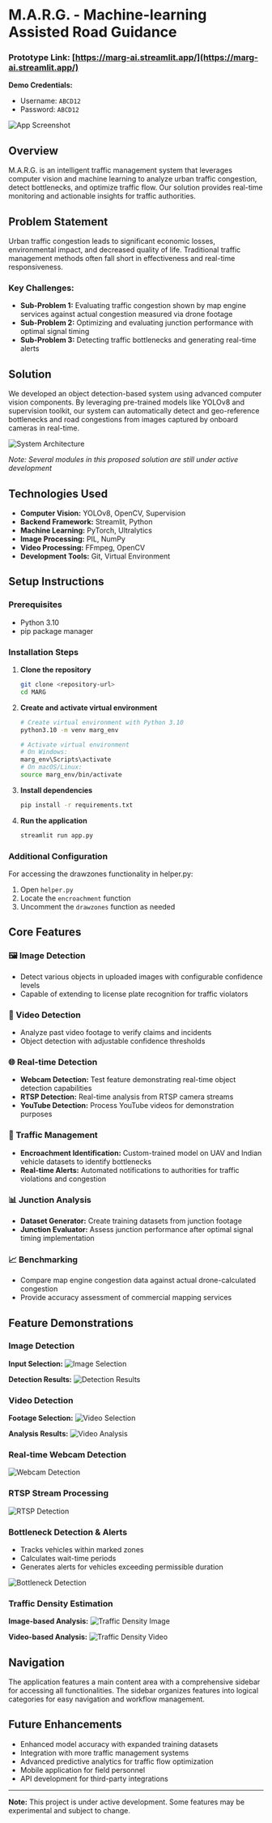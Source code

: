 # M.A.R.G. - Machine-learning Assisted Road Guidance

### Prototype Link: [https://marg-ai.streamlit.app/](https://marg-ai.streamlit.app/)
**Demo Credentials:**
- Username: `ABCD12`
- Password: `ABCD12`

![App Screenshot](assets/cover.png)

## Overview

M.A.R.G. is an intelligent traffic management system that leverages computer vision and machine learning to analyze urban traffic congestion, detect bottlenecks, and optimize traffic flow. Our solution provides real-time monitoring and actionable insights for traffic authorities.


## Problem Statement

Urban traffic congestion leads to significant economic losses, environmental impact, and decreased quality of life. Traditional traffic management methods often fall short in effectiveness and real-time responsiveness.

### Key Challenges:
- **Sub-Problem 1:** Evaluating traffic congestion shown by map engine services against actual congestion measured via drone footage
- **Sub-Problem 2:** Optimizing and evaluating junction performance with optimal signal timing
- **Sub-Problem 3:** Detecting traffic bottlenecks and generating real-time alerts

## Solution

We developed an object detection-based system using advanced computer vision components. By leveraging pre-trained models like YOLOv8 and supervision toolkit, our system can automatically detect and geo-reference bottlenecks and road congestions from images captured by onboard cameras in real-time.

![System Architecture](./assets/architecture.png)

*Note: Several modules in this proposed solution are still under active development*

## Technologies Used

- **Computer Vision:** YOLOv8, OpenCV, Supervision
- **Backend Framework:** Streamlit, Python
- **Machine Learning:** PyTorch, Ultralytics
- **Image Processing:** PIL, NumPy
- **Video Processing:** FFmpeg, OpenCV
- **Development Tools:** Git, Virtual Environment

## Setup Instructions

### Prerequisites
- Python 3.10
- pip package manager

### Installation Steps

1. **Clone the repository**
   ```bash
   git clone <repository-url>
   cd MARG
   ```

2. **Create and activate virtual environment**
   ```bash
   # Create virtual environment with Python 3.10
   python3.10 -m venv marg_env

   # Activate virtual environment
   # On Windows:
   marg_env\Scripts\activate
   # On macOS/Linux:
   source marg_env/bin/activate
   ```

3. **Install dependencies**
   ```bash
   pip install -r requirements.txt
   ```

4. **Run the application**
   ```bash
   streamlit run app.py
   ```

### Additional Configuration

For accessing the drawzones functionality in helper.py:
1. Open `helper.py`
2. Locate the `encroachment` function
3. Uncomment the `drawzones` function as needed

## Core Features

### 🖼️ Image Detection
- Detect various objects in uploaded images with configurable confidence levels
- Capable of extending to license plate recognition for traffic violators

### 🎥 Video Detection
- Analyze past video footage to verify claims and incidents
- Object detection with adjustable confidence thresholds

### 🌐 Real-time Detection
- **Webcam Detection:** Test feature demonstrating real-time object detection capabilities
- **RTSP Detection:** Real-time analysis from RTSP camera streams
- **YouTube Detection:** Process YouTube videos for demonstration purposes

### 🚨 Traffic Management
- **Encroachment Identification:** Custom-trained model on UAV and Indian vehicle datasets to identify bottlenecks
- **Real-time Alerts:** Automated notifications to authorities for traffic violations and congestion

### 📊 Junction Analysis
- **Dataset Generator:** Create training datasets from junction footage
- **Junction Evaluator:** Assess junction performance after optimal signal timing implementation

### 📈 Benchmarking
- Compare map engine congestion data against actual drone-calculated congestion
- Provide accuracy assessment of commercial mapping services

## Feature Demonstrations

### Image Detection
**Input Selection:**
![Image Selection](assets/pre.png)

**Detection Results:**
![Detection Results](assets/result.png)

### Video Detection
**Footage Selection:**
![Video Selection](assets/vid_pre.png)

**Analysis Results:**
![Video Analysis](link)

### Real-time Webcam Detection
![Webcam Detection](link)

### RTSP Stream Processing
![RTSP Detection](link)

### Bottleneck Detection & Alerts
- Tracks vehicles within marked zones
- Calculates wait-time periods
- Generates alerts for vehicles exceeding permissible duration

![Bottleneck Detection](link)

### Traffic Density Estimation
**Image-based Analysis:**
![Traffic Density Image](link)

**Video-based Analysis:**
![Traffic Density Video](link)

## Navigation

The application features a main content area with a comprehensive sidebar for accessing all functionalities. The sidebar organizes features into logical categories for easy navigation and workflow management.

## Future Enhancements

- Enhanced model accuracy with expanded training datasets
- Integration with more traffic management systems
- Advanced predictive analytics for traffic flow optimization
- Mobile application for field personnel
- API development for third-party integrations

---

**Note:** This project is under active development. Some features may be experimental and subject to change.
